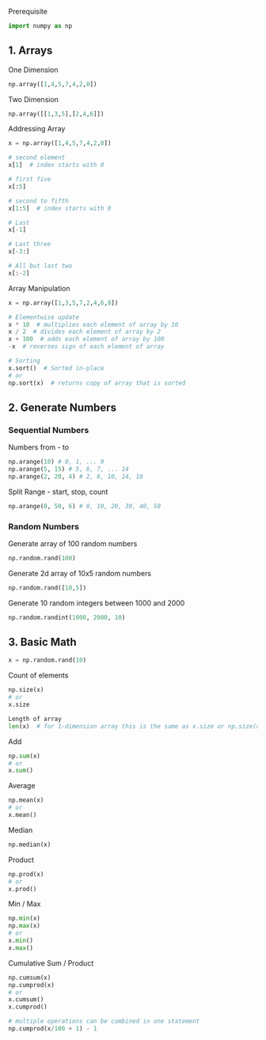 
Prerequisite
```python
import numpy as np 
```
## 1. Arrays

One Dimension
```python
np.array([1,4,5,7,4,2,0])
```
Two Dimension
```python
np.array([[1,3,5],[2,4,6]])
```
Addressing Array

```python
x = np.array([1,4,5,7,4,2,0])

# second element
x[1]  # index starts with 0

# first five
x[:5]

# second to fifth  
x[1:5]  # index starts with 0

# Last  
x[-1]

# Last three
x[-3:]

# All but last two
x[:-2]

```

Array Manipulation

```python
x = np.array([1,3,5,7,2,4,6,8])

# Elementwise update
x * 10  # multiplies each element of array by 10
x / 2  # divides each element of array by 2
x + 100  # adds each element of array by 100
-x  # reverses sign of each element of array

# Sorting
x.sort()  # Sorted in-place
# or
np.sort(x)  # returns copy of array that is sorted

```


## 2. Generate Numbers

### Sequential Numbers

Numbers from - to
```python
np.arange(10) # 0, 1, ... 9
np.arange(5, 15) # 5, 6, 7, ... 14
np.arange(2, 20, 4) # 2, 6, 10, 14, 18
```

Split Range - start, stop, count
```python
np.arange(0, 50, 6) # 0, 10, 20, 30, 40, 50
```

### Random Numbers

Generate array of 100 random numbers
```python
np.random.rand(100)
```
Generate 2d array of 10x5 random numbers
```python
np.random.rand([10,5])
```
Generate 10 random integers between 1000 and 2000
```python
np.random.randint(1000, 2000, 10)
```

## 3. Basic Math
```python
x = np.random.rand(10)
```
Count of elements
```python
np.size(x)
# or
x.size

Length of array
len(x)  # for 1-dimension array this is the same as x.size or np.size(x)
```

Add
```python
np.sum(x)
# or
x.sum()
```

Average
```python
np.mean(x)
# or
x.mean()
```

Median
```python
np.median(x)
```

Product
```python
np.prod(x)
# or
x.prod()
```

Min / Max 
```python
np.min(x)
np.max(x)
# or
x.min()
x.max()
```

Cumulative Sum / Product
```python
np.cumsum(x)
np.cumprod(x)
# or
x.cumsum()
x.cumprod()

# multiple operations can be combined in one statement
np.cumprod(x/100 + 1) - 1
```




